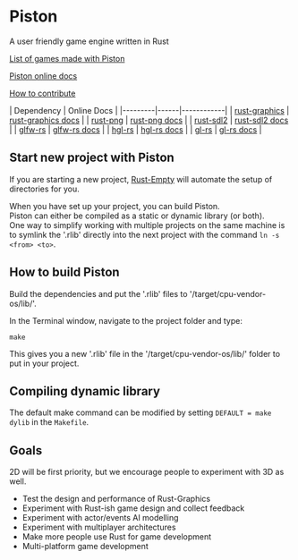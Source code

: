 Piston
======

A user friendly game engine written in Rust

[List of games made with Piston](https://github.com/PistonDevelopers/piston/issues/64)

[Piston online docs](http://bvssvni.github.io/docs/piston/piston/)  

[How to contribute](https://github.com/PistonDevelopers/piston/issues/70)

| Dependency | Online Docs |
|---------|------|------------|
| [rust-graphics](https://github.com/bvssvni/rust-graphics) | [rust-graphics docs](http://pistondevelopers.github.io/docs/rust-graphics/graphics/) |
| [rust-png](https://github.com/bvssvni/rust-png) | [rust-png docs](http://pistondevelopers.github.io/docs/rust-png/png/) |
| [rust-sdl2](https://github.com/AngryLawyer/rust-sdl2) | [rust-sdl2 docs](http://pistondevelopers.github.io/docs/rust-sdl2/sdl2/) |
| [glfw-rs](https://github.com/bjz/glfw-rs) | [glfw-rs docs](http://pistondevelopers.github.io/docs/glfw-rs/glfw/) |
| [hgl-rs](https://github.com/cmr/hgl-rs) | [hgl-rs docs](http://pistondevelopers.github.io/docs/hgl-rs/hgl/) |
| [gl-rs](https://github.com/bjz/gl-rs) | [gl-rs docs](http://pistondevelopers.github.io/docs/gl-rs/gl/) |

## Start new project with Piston

If you are starting a new project, [Rust-Empty](https://github.com/bvssvni/rust-empty) will automate the setup of directories for you.

When you have set up your project, you can build Piston.  
Piston can either be compiled as a static or dynamic library (or both).  
One way to simplify working with multiple projects on the same machine is to symlink the '.rlib' directly into the next project with the command `ln -s <from> <to>`.  

## How to build Piston

Build the dependencies and put the '.rlib' files to '/target/cpu-vendor-os/lib/'.

In the Terminal window, navigate to the project folder and type:

```
make
```

This gives you a new '.rlib' file in the '/target/cpu-vendor-os/lib/' folder to put in your project.

## Compiling dynamic library

The default make command can be modified by setting `DEFAULT = make dylib` in the `Makefile`. 

## Goals

2D will be first priority, but we encourage people to experiment with 3D as well.  

* Test the design and performance of Rust-Graphics
* Experiment with Rust-ish game design and collect feedback
* Experiment with actor/events AI modelling
* Experiment with multiplayer architectures
* Make more people use Rust for game development
* Multi-platform game development
